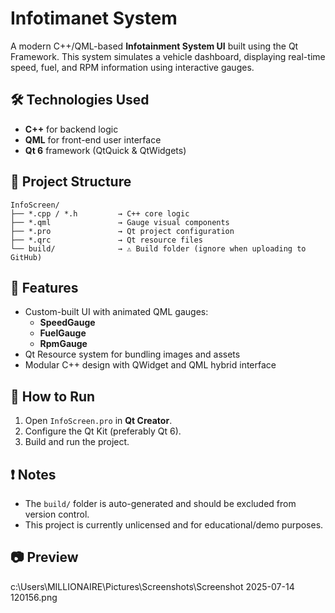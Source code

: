 # Infotimanet System

A modern C++/QML-based **Infotainment System UI** built using the Qt Framework. This system simulates a vehicle dashboard, displaying real-time speed, fuel, and RPM information using interactive gauges.

## 🛠 Technologies Used

- **C++** for backend logic
- **QML** for front-end user interface
- **Qt 6** framework (QtQuick & QtWidgets)

## 📁 Project Structure

```
InfoScreen/
├── *.cpp / *.h         → C++ core logic
├── *.qml               → Gauge visual components
├── *.pro               → Qt project configuration
├── *.qrc               → Qt resource files
└── build/              → ⚠️ Build folder (ignore when uploading to GitHub)
```

## 🚀 Features

- Custom-built UI with animated QML gauges:
  - **SpeedGauge**
  - **FuelGauge**
  - **RpmGauge**
- Qt Resource system for bundling images and assets
- Modular C++ design with QWidget and QML hybrid interface

## 🧪 How to Run

1. Open `InfoScreen.pro` in **Qt Creator**.
2. Configure the Qt Kit (preferably Qt 6).
3. Build and run the project.

## ❗ Notes

- The `build/` folder is auto-generated and should be excluded from version control.
- This project is currently unlicensed and for educational/demo purposes.

## 📷 Preview

c:\Users\MILLIONAIRE\Pictures\Screenshots\Screenshot 2025-07-14 120156.png